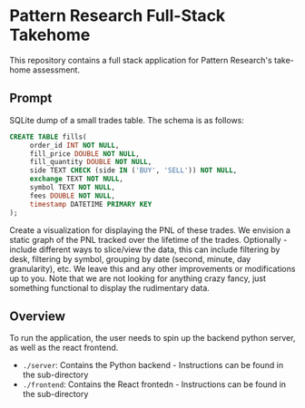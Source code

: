 # Pattern Research Full-Stack Takehome

This repository contains a full stack application for Pattern Research's take-home assessment.


## Prompt

SQLite dump of a small trades table. The schema is as follows:

``` SQL
CREATE TABLE fills(
     order_id INT NOT NULL,
     fill_price DOUBLE NOT NULL,
     fill_quantity DOUBLE NOT NULL,
     side TEXT CHECK (side IN ('BUY', 'SELL')) NOT NULL,
     exchange TEXT NOT NULL,
     symbol TEXT NOT NULL,
     fees DOUBLE NOT NULL,
     timestamp DATETIME PRIMARY KEY
);
```

Create a visualization for displaying the PNL of these trades. We envision a static graph of the PNL tracked over the lifetime of the trades. Optionally - include different ways to slice/view the data, this can include filtering by desk, filtering by symbol, grouping by date (second, minute, day granularity), etc. We leave this and any other improvements or modifications up to you. Note that we are not looking for anything crazy fancy, just something functional to display the rudimentary data.


## Overview

To run the application, the user needs to spin up the backend python server, as well as the react frontend. 

- `./server`: Contains the Python backend - Instructions can be found in the sub-directory
- `./frontend`: Contains the React frontedn - Instructions can be found in the sub-directory



